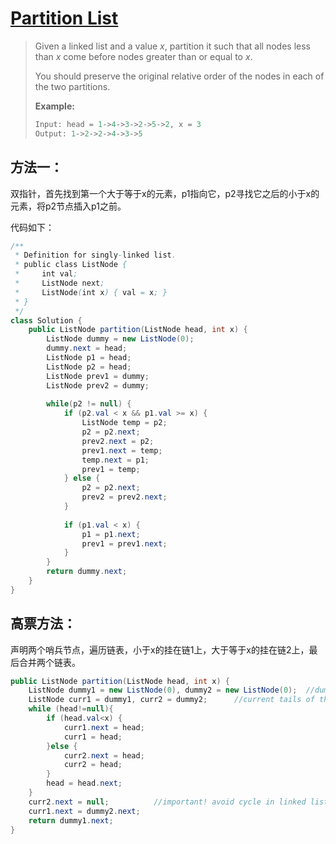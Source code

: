 # [Partition List](1)

> Given a linked list and a value *x*, partition it such that all nodes less than *x* come before nodes greater than or equal to *x*.
>
> You should preserve the original relative order of the nodes in each of the two partitions.
>
> **Example:**
>
> ```java
> Input: head = 1->4->3->2->5->2, x = 3
> Output: 1->2->2->4->3->5
> ```



## 方法一：

双指针，首先找到第一个大于等于x的元素，p1指向它，p2寻找它之后的小于x的元素，将p2节点插入p1之前。

代码如下：

```java
/**
 * Definition for singly-linked list.
 * public class ListNode {
 *     int val;
 *     ListNode next;
 *     ListNode(int x) { val = x; }
 * }
 */
class Solution {
    public ListNode partition(ListNode head, int x) {
        ListNode dummy = new ListNode(0);
        dummy.next = head;
        ListNode p1 = head;
        ListNode p2 = head;
        ListNode prev1 = dummy;
        ListNode prev2 = dummy;
        
        while(p2 != null) {
            if (p2.val < x && p1.val >= x) {
                ListNode temp = p2;
                p2 = p2.next;
                prev2.next = p2;
                prev1.next = temp;
                temp.next = p1;
                prev1 = temp;
            } else {
                p2 = p2.next;
                prev2 = prev2.next;
            }
            
            if (p1.val < x) {
                p1 = p1.next;
                prev1 = prev1.next;
            }
        }
        return dummy.next;
    }
}
```



## 高票方法：

声明两个哨兵节点，遍历链表，小于x的挂在链1上，大于等于x的挂在链2上，最后合并两个链表。

```java
public ListNode partition(ListNode head, int x) {
    ListNode dummy1 = new ListNode(0), dummy2 = new ListNode(0);  //dummy heads of the 1st and 2nd queues
    ListNode curr1 = dummy1, curr2 = dummy2;      //current tails of the two queues;
    while (head!=null){
        if (head.val<x) {
            curr1.next = head;
            curr1 = head;
        }else {
            curr2.next = head;
            curr2 = head;
        }
        head = head.next;
    }
    curr2.next = null;          //important! avoid cycle in linked list. otherwise u will get TLE.
    curr1.next = dummy2.next;
    return dummy1.next;
}
```







[1]: https://leetcode.com/problems/partition-list/